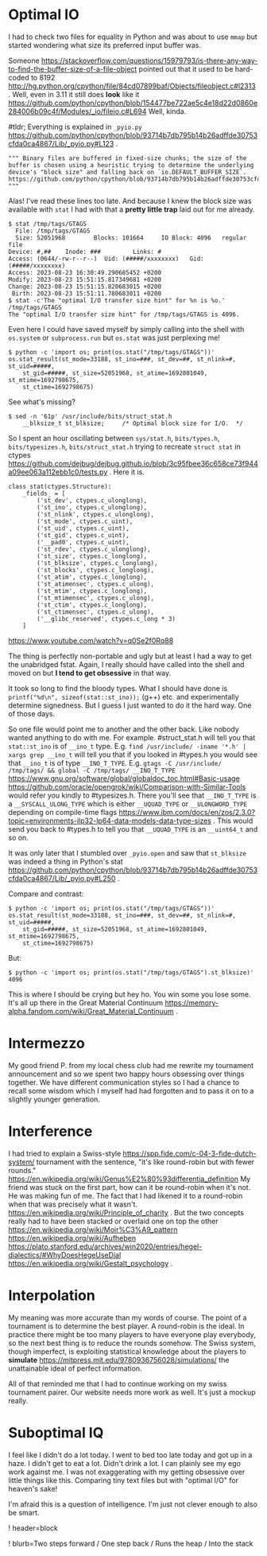 # Optimal IO

I had to check two files for equality in Python and was about to use `mmap` but started wondering what size its preferred input buffer was.

Someone https://stackoverflow.com/questions/15979793/is-there-any-way-to-find-the-buffer-size-of-a-file-object pointed out that it used to be hard-coded to 8192 http://hg.python.org/cpython/file/84cd07899baf/Objects/fileobject.c#l2313 . Well, even in 3.11 it still does **look** like it https://github.com/python/cpython/blob/154477be722ae5c4e18d22d0860e284006b09c4f/Modules/_io/fileio.c#L694 Well, kinda.

#tldr; Everything is explained in `_pyio.py` https://github.com/python/cpython/blob/93714b7db795b14b26adffde30753cfda0ca4867/Lib/_pyio.py#L123 .

	""" Binary files are buffered in fixed-size chunks; the size of the buffer is chosen using a heuristic trying to determine the underlying device's "block size" and falling back on `io.DEFAULT_BUFFER_SIZE`. https://github.com/python/cpython/blob/93714b7db795b14b26adffde30753cfda0ca4867/Lib/_pyio.py#L129 """

Alas! I've read these lines too late. And because I knew the block size was available with `stat` I had with that a ____pretty little trap____ laid out for me already.

```
$ stat /tmp/tags/GTAGS
  File: /tmp/tags/GTAGS
  Size: 52051968        Blocks: 101664     IO Block: 4096   regular file
Device: #,##    Inode: ###         Links: #
Access: (0644/-rw-r--r--)  Uid: (#####/xxxxxxxx)   Gid: (#####/xxxxxxxx)
Access: 2023-08-23 16:30:49.290685452 +0200
Modify: 2023-08-23 15:51:15.817349681 +0200
Change: 2023-08-23 15:51:15.820683015 +0200
 Birth: 2023-08-23 15:51:11.780683011 +0200
$ stat -c'The "optimal I/O transfer size hint" for %n is %o.' /tmp/tags/GTAGS
The "optimal I/O transfer size hint" for /tmp/tags/GTAGS is 4096.
```

Even here I could have saved myself by simply calling into the shell with `os.system` or `subprocess.run` but `os.stat` was just perplexing me!

```
$ python -c 'import os; print(os.stat("/tmp/tags/GTAGS"))'
os.stat_result(st_mode=33188, st_ino=###, st_dev=##, st_nlink=#, st_uid=#####,
	st_gid=#####, st_size=52051968, st_atime=1692801049, st_mtime=1692798675,
	st_ctime=1692798675)
```

See what's missing?

```
$ sed -n '61p' /usr/include/bits/struct_stat.h
    __blksize_t st_blksize;     /* Optimal block size for I/O.  */
```

So I spent an hour oscillating between `sys/stat.h`, `bits/types.h`, `bits/typesizes.h`, `bits/struct_stat.h` trying to recreate `struct stat` in ctypes https://github.com/dejbug/dejbug.github.io/blob/3c95fbee36c658ce73f944a09ee063a112ebb1c0/tests.py . Here it is.

```
class stat(ctypes.Structure):
	_fields_ = [
		('st_dev', ctypes.c_ulonglong),
		('st_ino', ctypes.c_ulonglong),
		('st_nlink', ctypes.c_ulonglong),
		('st_mode', ctypes.c_uint),
		('st_uid', ctypes.c_uint),
		('st_gid', ctypes.c_uint),
		('__pad0', ctypes.c_uint),
		('st_rdev', ctypes.c_ulonglong),
		('st_size', ctypes.c_longlong),
		('st_blksize', ctypes.c_longlong),
		('st_blocks', ctypes.c_longlong),
		('st_atim', ctypes.c_longlong),
		('st_atimensec', ctypes.c_ulong),
		('st_mtim', ctypes.c_longlong),
		('st_mtimensec', ctypes.c_ulong),
		('st_ctim', ctypes.c_longlong),
		('st_ctimensec', ctypes.c_ulong),
		('__glibc_reserved', ctypes.c_long * 3)
	]
```
https://www.youtube.com/watch?v=q0Se2f0Rq88

The thing is perfectly non-portable and ugly but at least I had a way to get the unabridged fstat. Again, I really should have called into the shell and moved on but ____I tend to get obsessive____ in that way.

It took so long to find the bloody types. What I should have done is `printf("%d\n", sizeof(stat::st_ino));` (g++) etc. and  experimentally determine signedness. But I guess I just wanted to do it the hard way. One of those days.

So one file would point me to another and the other back. Like nobody wanted anything to do with me. For example. #struct_stat.h will tell you that `stat::st_ino` is of `__ino_t` type. E.g. `find /usr/include/ -iname '*.h' | xargs grep __ino_t` will tell you that if you looked in #types.h you would see that `__ino_t` is of type `__INO_T_TYPE`. E.g. `gtags -C /usr/include/ /tmp/tags/ && global -C /tmp/tags/ __INO_T_TYPE` https://www.gnu.org/software/global/globaldoc_toc.html#Basic-usage https://github.com/oracle/opengrok/wiki/Comparison-with-Similar-Tools would refer you kindly to #typesizes.h. There you'll see that `__INO_T_TYPE` is a `__SYSCALL_ULONG_TYPE` which is either `__UQUAD_TYPE` or `__ULONGWORD_TYPE` depending on compile-time flags https://www.ibm.com/docs/en/zos/2.3.0?topic=environments-ilp32-lp64-data-models-data-type-sizes . This would send you back to #types.h to tell you that `__UQUAD_TYPE` is an `__uint64_t` and so on.

It was only later that I stumbled over `_pyio.open` and saw that `st_blksize` was indeed a thing in Python's stat https://github.com/python/cpython/blob/93714b7db795b14b26adffde30753cfda0ca4867/Lib/_pyio.py#L250 .

Compare and contrast:

```
$ python -c 'import os; print(os.stat("/tmp/tags/GTAGS"))'
os.stat_result(st_mode=33188, st_ino=###, st_dev=##, st_nlink=#, st_uid=#####,
	st_gid=#####, st_size=52051968, st_atime=1692801049, st_mtime=1692798675,
	st_ctime=1692798675)
```

But:

```
$ python -c 'import os; print(os.stat("/tmp/tags/GTAGS").st_blksize)'
4096
```

This is where I should be crying but hey ho. You win some you lose some. It's all up there in the Great Material Continuum https://memory-alpha.fandom.com/wiki/Great_Material_Continuum .

# Intermezzo

My good friend P. from my local chess club had me rewrite my tournament announcement and so we spent two happy hours obsessing over things together. We have different communication styles so I had a chance to recall some wisdom which I myself had had forgotten and to pass it on to a slightly younger generation.

# Interference

I had tried to explain a Swiss-style https://spp.fide.com/c-04-3-fide-dutch-system/ tournament with the sentence, "it's like round-robin but with fewer rounds." https://en.wikipedia.org/wiki/Genus%E2%80%93differentia_definition My friend was stuck on the first part, how can it be round-robin when it's not. He was making fun of me. The fact that I had likened it to a round-robin when that was precisely what it wasn't. https://en.wikipedia.org/wiki/Principle_of_charity . But the two concepts really had to have been stacked or overlaid one on top the other https://en.wikipedia.org/wiki/Moir%C3%A9_pattern https://en.wikipedia.org/wiki/Aufheben https://plato.stanford.edu/archives/win2020/entries/hegel-dialectics/#WhyDoesHegeUseDial https://en.wikipedia.org/wiki/Gestalt_psychology .

# Interpolation

My meaning was more accurate than my words of course. The point of a tournament is to determine the best player. A round-robin is the ideal. In practice there might be too many players to have everyone play everybody, so the next best thing is to reduce the rounds somehow. The Swiss system, though imperfect, is exploiting statistical knowledge about the players to **simulate** https://mitpress.mit.edu/9780936756028/simulations/ the unattainable ideal of perfect information.

All of that reminded me that I had to continue working on my swiss tournament pairer. Our website needs more work as well. It's just a mockup really.

# Suboptimal IQ

I feel like I didn't do a lot today. I went to bed too late today and got up in a haze. I didn't get to eat a lot. Didn't drink a lot. I can plainly see my ego work against me. I was not exaggerating with my getting obsessive over little things like this. Comparing tiny text files but with "optimal I/O" for heaven's sake!

I'm afraid this is a question of intelligence. I'm just not clever enough to also be smart.


! header=block

! blurb=Two steps forward / One step back / Runs the heap / Into the stack
